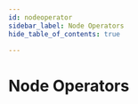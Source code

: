 ```yaml
---
id: nodeoperator
sidebar_label: Node Operators
hide_table_of_contents: true

---
```


# Node Operators